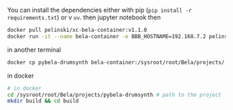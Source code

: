 You can install the dependencies either with pip (`pip install -r requirements.txt`) or v `uv`.
then jupyter notebook
then

```bash
docker pull pelinski/xc-bela-container:v1.1.0
docker run -it --name bela-container -e BBB_HOSTNAME=192.168.7.2 pelinski/xc-bela-container:v1.1.0
```

in another terminal

```bash
docker cp pybela-drumsynth bela-container:/sysroot/root/Bela/projects/
```

in docker

```bash
# in docker
cd /sysroot/root/Bela/projects/pybela-drumsynth # path to the project
mkdir build && cd build


```

